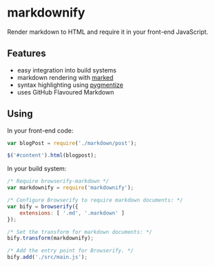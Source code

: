 markdownify
===========
Render markdown to HTML and require it in your front-end JavaScript.

Features
--------
- easy integration into build systems
- markdown rendering with [marked](https://github.com/chjj/marked)
- syntax highlighting using [pygmentize](https://github.com/rvagg/node-pygmentize-bundled)
- uses GitHub Flavoured Markdown

Using
-----
In your front-end code:
```js
var blogPost = require('./markdown/post');

$('#content').html(blogpost);
```

In your build system:
```js
/* Require browserify-markdown */
var markdownify = require('markdownify');

/* Configure Browserify to require markdown documents: */
var bify = browserify({
    extensions: [ '.md', '.markdown' ]
});

/* Set the transform for markdown documents: */
bify.transform(markdownify);

/* Add the entry point for Browserify. */
bify.add('./src/main.js');
```
